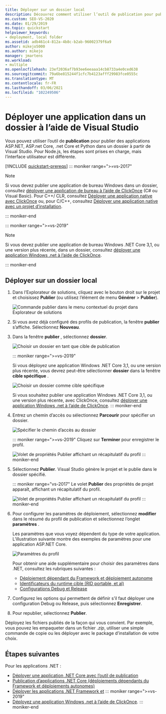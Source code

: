 ```yaml
---
title: Déployer sur un dossier local
description: Découvrez comment utiliser l’outil de publication pour publier des applications ASP.NET, ASP.NET Core, .NET Core et Python dans un dossier à partir de Visual Studio.
ms.custom: SEO-VS-2020
ms.date: 01/29/2019
ms.topic: quickstart
helpviewer_keywords:
- deployment, local folder
ms.assetid: adb461c4-812a-4b8c-b2ab-96002379f6a9
author: mikejo5000
ms.author: mikejo
manager: jmartens
ms.workload:
- multiple
ms.openlocfilehash: 23ef2036af7b93ee6eeaaa14cb8733a4e0ced638
ms.sourcegitcommit: 79a6be815244f1cfc7b4123afff29983fce0555c
ms.translationtype: MT
ms.contentlocale: fr-FR
ms.lasthandoff: 03/06/2021
ms.locfileid: "102249506"
---
```

# <a name="deploy-an-app-to-a-folder-using-visual-studio"></a>Déployer une application dans un dossier à l’aide de Visual Studio

Vous pouvez utiliser l’outil de **publication** pour publier des applications ASP.NET, ASP.net Core, .net Core et Python dans un dossier à partir de Visual Studio. Pour Node.js, les étapes sont prises en charge, mais l’interface utilisateur est différente.

[!INCLUDE [quickstart-prereqs](includes/quickstart-prereqs.md)]
::: moniker range=">=vs-2017"
> [!NOTE]
> Si vous devez publier une application de bureau Windows dans un dossier, consultez [déployer une application de bureau à l’aide de ClickOnce](how-to-publish-a-clickonce-application-using-the-publish-wizard.md) (C# ou Visual Basic). Pour C++/ CLR, consultez [Déployer une application native avec ClickOnce](/cpp/windows/clickonce-deployment-for-visual-cpp-applications) ou, pour C/C++, consultez [Déployer une application native avec un projet d’installation](/cpp/windows/walkthrough-deploying-a-visual-cpp-application-by-using-a-setup-project).

::: moniker-end

::: moniker range=">=vs-2019"
> [!NOTE]
> Si vous devez publier une application de bureau Windows .NET Core 3,1, ou une version plus récente, dans un dossier, consultez [déployer une application Windows .net à l’aide de ClickOnce](quickstart-deploy-using-clickonce-folder.md).

::: moniker-end

## <a name="deploy-to-a-local-folder"></a>Déployer sur un dossier local

1. Dans l’Explorateur de solutions, cliquez avec le bouton droit sur le projet et choisissez **Publier** (ou utilisez l’élément de menu **Générer** > **Publier**).

    ![Commande publier dans le menu contextuel du projet dans Explorateur de solutions](../deployment/media/quickstart-publish.png "Choisir Publier")

1. Si vous avez déjà configuré des profils de publication, la fenêtre **publier** s’affiche. Sélectionnez **Nouveau**.

1. Dans la fenêtre **publier** , sélectionnez **dossier**.

   ![Choisir un dossier en tant que cible de publication](../deployment/media/quickstart-publish-folder-new.png "Choisir un dossier")

   ::: moniker range=">=vs-2019"

   Si vous déployez une application Windows .NET Core 3,1, ou une version plus récente, vous devrez peut-être sélectionner **dossier** dans la fenêtre **cible spécifique** .

   ![Choisir un dossier comme cible spécifique](../deployment/media/quickstart-publish-folder-targets.png "Choisir une cible spécifique")

   Si vous souhaitez publier une application Windows .NET Core 3,1, ou une version plus récente, avec ClickOnce, consultez [déployer une application Windows .net à l’aide de ClickOnce](quickstart-deploy-using-clickonce-folder.md).
   ::: moniker-end

1. Entrez un chemin d’accès ou sélectionnez **Parcourir** pour spécifier un dossier.

   ![Spécifier le chemin d’accès au dossier](../deployment/media/quickstart-publish-folder-path.png "Choisir un dossier")

   ::: moniker range=">=vs-2019"
   Cliquez sur **Terminer** pour enregistrer le profil.

   ![Volet de propriétés Publier affichant un récapitulatif du profil](../deployment/media/quickstart-publish-folder-summary.png)
   ::: moniker-end

1. Sélectionnez **Publier**. Visual Studio génère le projet et le publie dans le dossier spécifié.

   ::: moniker range="vs-2017"
   Le volet **Publier** des propriétés de projet apparaît, affichant un récapitulatif du profil.

   ![Volet de propriétés Publier affichant un récapitulatif du profil](../deployment/media/quickstart-publish-folder-summary.png)
   ::: moniker-end

1. Pour configurer les paramètres de déploiement, sélectionnez **modifier** dans le résumé du profil de publication et sélectionnez l’onglet **paramètres** .

   Les paramètres que vous voyez dépendent du type de votre application. L’illustration suivante montre des exemples de paramètres pour une application ASP.NET Core.

    ![Paramètres du profil](../deployment/media/quickstart-profile-settings.png "Paramètres du profil")

    Pour obtenir une aide supplémentaire pour choisir des paramètres dans .NET, consultez les rubriques suivantes :

    - [Déploiement dépendant du Framework et déploiement autonome](/dotnet/core/deploying/)
    - [Identificateurs du runtime cible (RID portable, et al)](/dotnet/core/rid-catalog)
    - [Configurations Debug et Release](../ide/understanding-build-configurations.md)

1. Configurez les options qui permettent de définir s’il faut déployer une configuration Debug ou Release, puis sélectionnez **Enregistrer**.

1. Pour republier, sélectionnez **Publier**.

Déployez les fichiers publiés de la façon qui vous convient. Par exemple, vous pouvez les empaqueter dans un fichier *.zip*, utiliser une simple commande de copie ou les déployer avec le package d’installation de votre choix.

## <a name="next-steps"></a>Étapes suivantes

Pour les applications .NET :

- [Déployer une application .NET Core avec l’outil de publication](/dotnet/core/deploying/deploy-with-vs)
- [Publication d’applications .NET Core (déploiements dépendants du Framework et déploiements autonomes)](/dotnet/core/deploying/)
- [Déployer les applications .NET Framework et](/dotnet/framework/deployment/)
::: moniker range=">=vs-2019"
- [Déployez une application Windows .net à l’aide de ClickOnce](quickstart-deploy-using-clickonce-folder.md).
 ::: moniker-end
